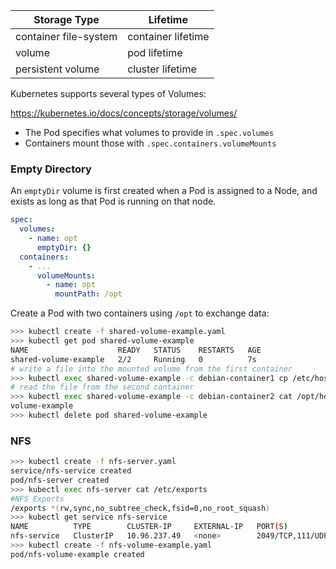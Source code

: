 Storage Type          | Lifetime
----------------------|-------------------------
container file-system | container lifetime
volume                | pod lifetime
persistent volume     | cluster lifetime

Kubernetes supports several types of Volumes:

https://kubernetes.io/docs/concepts/storage/volumes/

* The Pod specifies what volumes to provide in `.spec.volumes`
* Containers mount those with `.spec.containers.volumeMounts`

### Empty Directory

An `emptyDir` volume is first created when a Pod is assigned to a Node, 
and exists as long as that Pod is running on that node.

```yaml
spec:
  volumes:
    - name: opt
      emptyDir: {}
  containers:
    - ...
      volumeMounts:
        - name: opt
          mountPath: /opt
```


Create a Pod with two containers using `/opt` to exchange data:

```bash
>>> kubectl create -f shared-volume-example.yaml
>>> kubectl get pod shared-volume-example
NAME                    READY   STATUS    RESTARTS   AGE
shared-volume-example   2/2     Running   0          7s
# write a file into the mounted volume from the first container
>>> kubectl exec shared-volume-example -c debian-container1 cp /etc/hostname /opt
# read the file from the second container
>>> kubectl exec shared-volume-example -c debian-container2 cat /opt/hostname
volume-example
>>> kubectl delete pod shared-volume-example
```

### NFS

```bash
>>> kubectl create -f nfs-server.yaml 
service/nfs-service created
pod/nfs-server created
>>> kubectl exec nfs-server cat /etc/exports
#NFS Exports
/exports *(rw,sync,no_subtree_check,fsid=0,no_root_squash)
>>> kubectl get service nfs-service
NAME          TYPE        CLUSTER-IP     EXTERNAL-IP   PORT(S)            AGE
nfs-service   ClusterIP   10.96.237.49   <none>        2049/TCP,111/UDP   42s
>>> kubectl create -f nfs-volume-example.yaml
pod/nfs-volume-example created
```


